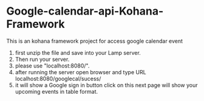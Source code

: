 # Google-calendar-api-Kohana-Framework
This is an  kohana framework project for access google calendar event


1. first unzip the file and save into your Lamp server.
2. Then run your server.
3. please use  "localhost:8080/".
4. after running the server open browser and type URL
           localhost:8080/googlecal/sucess/
5. it will show a Google sign in button click on this next page will show your upcoming events in table format.
